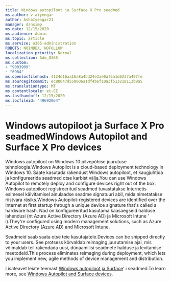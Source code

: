 ```yaml
---
title: Windows autopiloot ja Surface X Pro seadmed
ms.author: v-aiyengar
author: AshaIyengar21
manager: dansimp
ms.date: 12/15/2020
ms.audience: Admin
ms.topic: article
ms.service: o365-administration
ROBOTS: NOINDEX, NOFOLLOW
localization_priority: Normal
ms.collection: Adm_O365
ms.custom:
- "9003909"
- "6964"
ms.openlocfilehash: 4124d16aa16a8a4bd24e3ae0af6a1d6237a497fe
ms.sourcegitcommit: ec88047d550006a1df4b6f10a3f513218113b9a5
ms.translationtype: MT
ms.contentlocale: et-EE
ms.lasthandoff: 12/15/2020
ms.locfileid: "49692064"
---
```

# <a name="windows-autopilot-and-surface-x-pro-devices"></a><span data-ttu-id="4d777-102">Windows autopiloot ja Surface X Pro seadmed</span><span class="sxs-lookup"><span data-stu-id="4d777-102">Windows Autopilot and Surface X Pro devices</span></span>

<span data-ttu-id="4d777-103">Windows autopiloot on Windows 10 pilvepõhise juurutuse tehnoloogia.</span><span class="sxs-lookup"><span data-stu-id="4d777-103">Windows Autopilot is a cloud-based deployment technology in Windows 10.</span></span> <span data-ttu-id="4d777-104">Saate kasutada rakendust Windows autopiloot, et kaugjuhtida ja konfigureerida seadmed otse karbist välja.</span><span class="sxs-lookup"><span data-stu-id="4d777-104">You can use Windows Autopilot to remotely deploy and configure devices right out of the box.</span></span> <span data-ttu-id="4d777-105">Windows autopiloot registreeritud seadmed tuvastatakse Internetis esimesel käivitamisel ainulaadse seadme signatuuri abil, mida nimetatakse riistvara räsiks.</span><span class="sxs-lookup"><span data-stu-id="4d777-105">Windows Autopilot-registered devices are identified over the Internet at first startup through a unique device signature that's called a hardware hash.</span></span> <span data-ttu-id="4d777-106">Nad on konfigureeritud kasutama kaasaegseid halduse lahendusi (nt Azure Active Directory (Azure AD) ja Microsoft Intune ' i).</span><span class="sxs-lookup"><span data-stu-id="4d777-106">They're configured using modern management solutions, such as Azure Active Directory (Azure AD) and Microsoft Intune.</span></span>

<span data-ttu-id="4d777-107">Seadmeid saab saata otse teie kasutajatele.</span><span class="sxs-lookup"><span data-stu-id="4d777-107">Devices can be shipped directly to your users.</span></span> <span data-ttu-id="4d777-108">See protsess kõrvaldab reimaging juurutamise ajal, mis võimaldab teil rakendada uusi, dünaamilisi seadmete halduse ja levitamise meetodeid.</span><span class="sxs-lookup"><span data-stu-id="4d777-108">This process eliminates reimaging during deployment, which lets you implement new, agile methods of device management and distribution.</span></span>

<span data-ttu-id="4d777-109">Lisateavet leiate teemast [Windows autopiloot ja Surface](https://go.microsoft.com/fwlink/?linkid=2135712)' i seadmed.</span><span class="sxs-lookup"><span data-stu-id="4d777-109">To learn more, see [Windows Autopilot and Surface devices](https://go.microsoft.com/fwlink/?linkid=2135712).</span></span>
